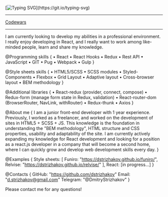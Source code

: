 
[![Typing SVG](https://readme-typing-svg.herokuapp.com?font=Helvetica&size=22&duration=7000&color=0093F7&center=true&vCenter=true&lines=Hey!!!++I'm+happy+to+welcome+you+here!;I'm+Dmitry%2C+Front-End+developer.)](https://git.io/typing-svg)
<hr>
<a href = 'https://www.codewars.com/users/dstrizhakov/badges/large'>Codewars</a>
<hr>
I am currently looking to develop my abilities in a professional environment. 
I really enjoy developing in React, and I really want to work among like-minded people, learn and share my knowledge.

@Programming skills {
• React
• React Hooks
• Redux
• Rest API
• JavaScript
• GIT
• Pug
• Webpack
• Gulp
}

@Style sheets skills {
• HTML5/SCSS
• SCSS modules
• Styled-Components
• Flexbox
• Grid Layout
• Adaptive layout
• Cross-browser layout
• BEM methodology
}

@Additional libraries {
• React-redux (provider, connect, compose)
• Redux-form (manage form state in Redux, validation)
• React-router-dom (BrowserRouter, NavLink, withRouter)
• Redux-thunk
• Axios
}

@About me {
I am a junior front-end developer with 1 year experience. 
Previously, I worked as a freelancer, and worked on the development of sites in HTML5 + SCSS + JS. 
This knowledge is the foundation in understanding the "BEM methodology", HTML structure and CSS properties, usability and adaptability of the site. 
I am currently actively expanding my knowledge for React development and looking for a position as a react.js developer in a company that will become a second home, where I can quickly grow and develop web development skills every day.
}

@Examples { 
Style sheets: [
Funiro: "https://dstrizhakov.github.io/funiro/",
Relvise: "https://dstrizhakov.github.io/relvise/"
],
React: [in progress...]
}

@Contacts {
GitHub: "https://github.com/dstrizhakov"
Email: "d.strizhakov@gmail.com"
Telegram: "@DmitryStrizhakov"
}

Please contact me for any questions!
